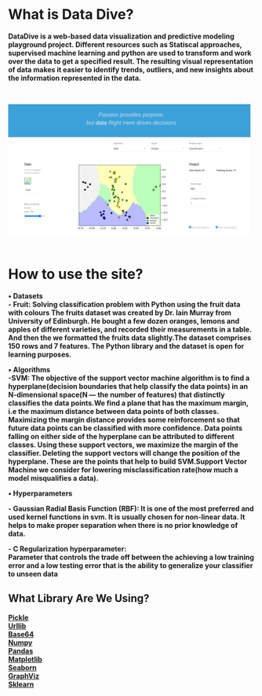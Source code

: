 <h1><b>What is Data Dive?<b></h1>
<p>DataDive is a web-based data visualization and predictive modeling playground project. Different resources such as Statiscal approaches, supervised machine learning and python are used to transform and work over the data to get a specified result. The resulting visual representation of data makes it easier to identify trends, outliers, and new insights about the information represented in the data.<p><br>

<img src="./demo.png" alt="datadive-demo" width="98%" height="5%"><br><br>

<div class="l--body">
      <h1><b>How to use the site?</b></h1>
      <p>• <b>Datasets</b><br>- <b>Fruit:</b>  Solving classification problem with Python using the fruit data with colours The fruits dataset was created by Dr. Iain Murray from University of Edinburgh. He bought a few dozen oranges, lemons and apples of different varieties, and recorded their measurements in a table. And then the we formatted the fruits data slightly.The dataset comprises 150 rows and 7 features. The Python library and the dataset is open for learning purposes.
</p>

<p>• <b>Algorithms</b><br>-SVM: </a> The objective of the support vector machine algorithm is to find a hyperplane(decision boundaries that help classify the data points) in an N-dimensional space(N — the number of features) that distinctly classifies the data points.We find a plane that has the maximum margin, i.e the maximum distance between data points of both classes. Maximizing the margin distance provides some reinforcement so that future data points can be classified with more confidence. Data points falling on either side of the hyperplane can be attributed to different classes. Using these support vectors, we maximize the margin of the classifier. Deleting the support vectors will change the position of the hyperplane. These are the points that help to build SVM.Support Vector Machine we consider for lowering misclassification rate(how much a model misqualifies a data).</p>

<p>• <b>Hyperparameters</b><p>- <b>Gaussian Radial Basis Function (RBF):</b> It is one of the most preferred and used kernel functions in svm. It is usually chosen for non-linear data. It helps to make proper separation when there is no prior knowledge of data.</p>

<p>- <b>C Regularization hyperparameter:</b> <br>
Parameter that controls the trade off between the achieving a low training error and a low testing error that is the ability to generalize your classifier to unseen data</p>

<div class="l--body">
      <h2>What Library Are We Using?</h2>
      <p>
      <a href="https://docs.python.org/3/library/pickle.html" target="blank_"><b>Pickle </b></a><br>
      <a href="https://docs.python.org/3/library/urllib.html" target="blank_"><b>Urllib </b></a><br>
      <a href="https://docs.python.org/3/library/base64.html" target="blank_"><b>Base64 </b></a><br>
      <a href="https://numpy.org/doc/stable/" target="blank_"><b>Numpy </b></a><br>
      <a href="https://pandas.pydata.org/docs/" target="blank_"><b>Pandas </b></a><br>
      <a href="https://matplotlib.org/stable/index.html" target="blank_"><b>Matplotlib </b></a><br>
      <a href="https://seaborn.pydata.org/" target="blank_"><b>Seaborn </b></a><br>
      <a href="https://graphviz.org/documentation/" target="blank_"><b>GraphViz </b></a><br>
      <a href="https://scikit-learn.org/stable/" target="blank_"><b>Sklearn </b></a>
</p>
</div>
